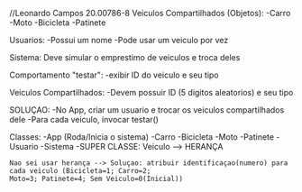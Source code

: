 //Leonardo Campos 20.00786-8
Veiculos Compartilhados (Objetos):
    -Carro
    -Moto
    -Bicicleta
    -Patinete

Usuarios:
    -Possui um nome
    -Pode usar um veiculo por vez

Sistema:
    Deve simular o emprestimo de veiculos e troca deles

Comportamento "testar":
    -exibir ID do veiculo e seu tipo

Veiculos Compartilhados:
    -Devem possuir ID (5 digitos aleatorios) e seu tipo

SOLUÇAO:
    -No App, criar um usuario e trocar os veiculos compartilhados dele
    -Para cada veiculo, invocar testar()

Classes:
    -App (Roda/Inicia o sistema)
    -Carro
    -Bicicleta
    -Moto
    -Patinete
    -Usuario
    -Sistema
    -SUPER CLASSE: Veiculo --> HERANÇA

    Nao sei usar herança --> Soluçao: atribuir identificaçao(numero) para cada veiculo (Bicicleta=1; Carro=2;
    Moto=3; Patinete=4; Sem Veiculo=0(Inicial))